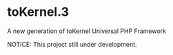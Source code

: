 # toKernel.3
A new generation of toKernel Universal PHP Framework

NOTICE: This project still under development.